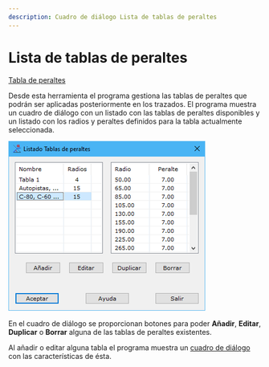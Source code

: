```yaml
---
description: Cuadro de diálogo Lista de tablas de peraltes
---
```


# Lista de tablas de peraltes

[Tabla de peraltes](../../fichas-de-herramientas/ficha-de-herramientas-viales/tabla-de-peraltes.md)

Desde esta herramienta el programa gestiona las tablas de peraltes que podrán ser aplicadas posteriormente en los trazados. El programa muestra un cuadro de diálogo con un listado con las tablas de peraltes disponibles y un listado con los radios y peraltes definidos para la tabla actualmente seleccionada.

![Cuadro de di&#xE1;logo Lista de tabla de peraltes](../../../.gitbook/assets/image%20%2855%29.png)

En el cuadro de diálogo se proporcionan botones para poder **Añadir**, **Editar**, **Duplicar** o **Borrar** alguna de las tablas de peraltes existentes.

Al añadir o editar alguna tabla el programa muestra un [cuadro de diálogo ](tabla-de-peraltes.md)con las características de ésta.

